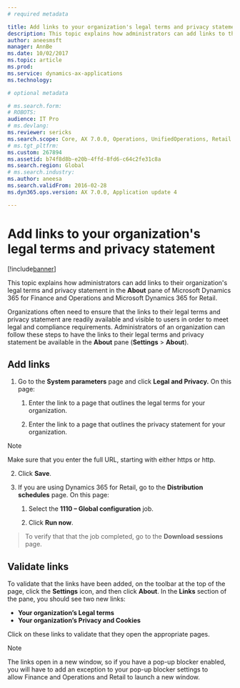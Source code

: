 ```yaml
---
# required metadata

title: Add links to your organization's legal terms and privacy statement
description: This topic explains how administrators can add links to their organization's legal terms and privacy statement in the <strong>About</strong> pane of Microsoft Dynamics 365 for Finance and Operations and Microsoft Dynamics 365 for Retail.
author: aneesmsft
manager: AnnBe
ms.date: 10/02/2017
ms.topic: article
ms.prod: 
ms.service: dynamics-ax-applications
ms.technology: 

# optional metadata

# ms.search.form: 
# ROBOTS: 
audience: IT Pro
# ms.devlang: 
ms.reviewer: sericks
ms.search.scope: Core, AX 7.0.0, Operations, UnifiedOperations, Retail
# ms.tgt_pltfrm: 
ms.custom: 267894
ms.assetid: b74f8d8b-e20b-4ffd-8fd6-c64c2fe31c8a
ms.search.region: Global
# ms.search.industry: 
ms.author: aneesa
ms.search.validFrom: 2016-02-28
ms.dyn365.ops.version: AX 7.0.0, Application update 4

---
```


# Add links to your organization's legal terms and privacy statement

[!include[banner](../includes/banner.md)]


This topic explains how administrators can add links to their organization's legal terms and privacy statement in the <strong>About</strong> pane of Microsoft Dynamics 365 for Finance and Operations and Microsoft Dynamics 365 for Retail.

Organizations often need to ensure that the links to their legal terms and privacy statement are readily available and visible to users in order to meet legal and compliance requirements. Administrators of an organization can follow these steps to have the links to their legal terms and privacy statement be available in the **About** pane (**Settings** &gt; **About**).

## Add links
1.  Go to the **System parameters** page and click **Legal and Privacy.** On this page:

    1.  Enter the link to a page that outlines the legal terms for your organization.

    2.  Enter the link to a page that outlines the privacy statement for your organization.

> [!NOTE]
> Make sure that you enter the full URL, starting with either https or http.

2.  Click **Save**.

3.  If you are using Dynamics 365 for Retail, go to the **Distribution
    schedules** page. On this page:

    1.  Select the **1110 – Global configuration** job.

    2.  Click **Run now**.

>   To verify that that the job completed, go to the **Download sessions** page.


## Validate links
To validate that the links have been added, on the toolbar at the top of the page, click the **Settings** icon, and then click **About**. In the **Links** section of the pane, you should see two new links:

-   **Your organization’s Legal terms**
-   **Your organization’s Privacy and Cookies**

Click on these links to validate that they open the appropriate pages. 

> [!NOTE]
> The links open in a new window, so if you have a pop-up blocker enabled, you will have to add an exception to your pop-up blocker settings to allow Finance and Operations and Retail to launch a new window.



